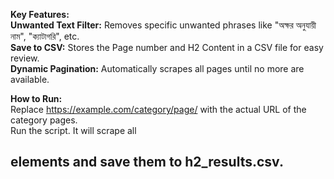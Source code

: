 **Key Features:** <br>
**Unwanted Text Filter:** Removes specific unwanted phrases like "অক্ষর অনুযায়ী নাম", "ক্যাটাগরি", etc. <br>
**Save to CSV:** Stores the Page number and H2 Content in a CSV file for easy review. <br>
**Dynamic Pagination:** Automatically scrapes all pages until no more are available. <br>

**How to Run:**<br>
Replace https://example.com/category/page/ with the actual URL of the category pages.<br>
Run the script. It will scrape all <h2> elements and save them to h2_results.csv.<br>
